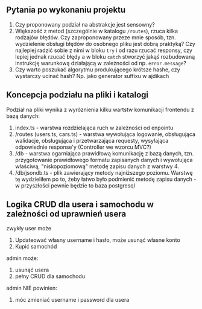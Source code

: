 ## Pytania po wykonaniu projektu

1. Czy proponowany podział na abstrakcje jest sensowny?
2. Większość z metod (szczególnie w katalogu `/routes`), rzuca kilka rodzajów błędów. Czy zaproponowany przeze mnie sposób, tzn. wydzielenie obsługi błędów do osobnego pliku jest dobrą praktyką? Czy najlepiej radzić sobie z nimi w bloku `try` i od razu rzucać responsy, czy lepiej jednak rzucać błędy a w bloku `catch` stworzyć jakąś rozbudowaną instrukcję warunkową działającą w zależności od np. `error.message`?
3. Czy warto poszukać algorytmu produkującego krótsze hashe, czy wystarczy ucinać hash? Np. jako generator suffixu w ajdikach

## Koncepcja podziału na pliki i katalogi

Podział na pliki wynika z wyróznienia kilku wartstw komunikacji frontendu z bazą danych:

1. index.ts - warstwa rozdzielająca ruch w zależności od enpointu
2. /routes (users.ts, cars.ts) - warstwa wywołująca logowanie, obsługująca walidacje, obsługująca i przetwarzająca requesty, wysyłająca odpowiednie response'y (Controller we wzorcu MVC?)
3. /db - warstwa ogarniająca prawidłową komunikację z bazą danych, tzn. przygotowanie prawidłowego formatu zapisanych danych i wywołująca właściwą, "niskopoziomową" metodę zapisu danych z warstwy 4.
4. /db/jsondb.ts - plik zawierający metody najniższego poziomu. Warstwę tę wydzieliłem po to, żeby łatwo było podmienić metodę zapisu danych - w przyszłości pewnie będzie to baza postgresql

## Logika CRUD dla usera i samochodu w zależności od uprawnień usera

zwykły user może

1. Updateować własny username i hasło, może usunąć własne konto
2. Kupić samochód

admin może:

1. usunąć usera
2. pełny CRUD dla samochodu

admin NIE powinien:

1. móc zmieniać username i password dla usera

